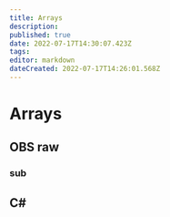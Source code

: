```yaml
---
title: Arrays
description: 
published: true
date: 2022-07-17T14:30:07.423Z
tags: 
editor: markdown
dateCreated: 2022-07-17T14:26:01.568Z
---
```


<h1 class="mdi mdi-code-array primary--text"> Arrays</h1>

## OBS raw
### sub
## C#